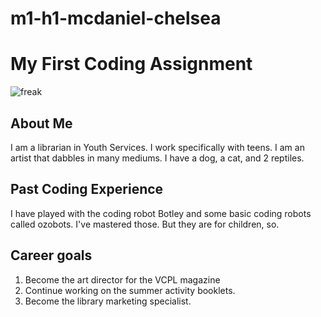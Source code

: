 # m1-h1-mcdaniel-chelsea
# My First Coding Assignment
![freak](https://i.pinimg.com/originals/b1/6f/5e/b16f5e8e19e4078387cb8e71ecb81dd5.gif)
## About Me
I am a librarian in Youth Services. I work specifically with teens. I am an artist that dabbles in many mediums. I have a dog, a cat, and 2 reptiles.
## Past Coding Experience
I have played with the coding robot Botley and some basic coding robots called ozobots. I've mastered those. But they are for children, so.
## Career goals
1. Become the art director for the VCPL magazine
2. Continue working on the summer activity booklets.
3. Become the library marketing specialist.